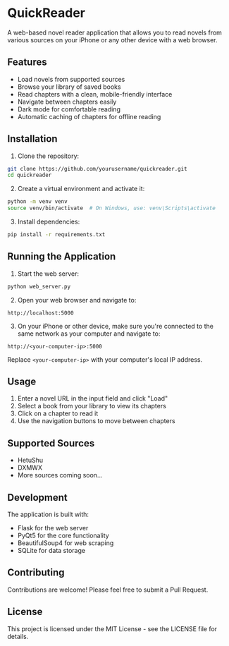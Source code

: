 # QuickReader

A web-based novel reader application that allows you to read novels from various sources on your iPhone or any other device with a web browser.

## Features

- Load novels from supported sources
- Browse your library of saved books
- Read chapters with a clean, mobile-friendly interface
- Navigate between chapters easily
- Dark mode for comfortable reading
- Automatic caching of chapters for offline reading

## Installation

1. Clone the repository:
```bash
git clone https://github.com/yourusername/quickreader.git
cd quickreader
```

2. Create a virtual environment and activate it:
```bash
python -m venv venv
source venv/bin/activate  # On Windows, use: venv\Scripts\activate
```

3. Install dependencies:
```bash
pip install -r requirements.txt
```

## Running the Application

1. Start the web server:
```bash
python web_server.py
```

2. Open your web browser and navigate to:
```
http://localhost:5000
```

3. On your iPhone or other device, make sure you're connected to the same network as your computer and navigate to:
```
http://<your-computer-ip>:5000
```

Replace `<your-computer-ip>` with your computer's local IP address.

## Usage

1. Enter a novel URL in the input field and click "Load"
2. Select a book from your library to view its chapters
3. Click on a chapter to read it
4. Use the navigation buttons to move between chapters

## Supported Sources

- HetuShu
- DXMWX
- More sources coming soon...

## Development

The application is built with:
- Flask for the web server
- PyQt5 for the core functionality
- BeautifulSoup4 for web scraping
- SQLite for data storage

## Contributing

Contributions are welcome! Please feel free to submit a Pull Request.

## License

This project is licensed under the MIT License - see the LICENSE file for details. 